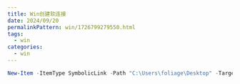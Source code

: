 ```yaml
---
title: Win创建软连接
date: 2024/09/20
permalinkPattern: win/1726799279550.html
tags:
  - win
categories:
  - win
---
```

```powershell
New-Item -ItemType SymbolicLink -Path "C:\Users\foliage\Desktop" -Target "D:\foliage\Desktop"
```